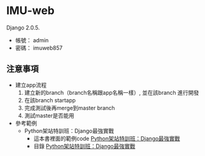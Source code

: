# IMU-web
Django 2.0.5.
- 帳號： admin
- 密碼： imuweb857
## 注意事項
- 建立app流程
    1. 建立新的branch（branch名稱跟app名稱一樣）, 並在該branch 進行開發
    2. 在該branch startapp
    3. 完成測試後再merge到master branch
    4. 測試master是否能用
- 參考範例
    - Python架站特訓班：Django最強實戰
        - 這本書裡面的範例code [Python架站特訓班：Django最強實戰](http://books.gotop.com.tw/download/ACL051400)
        - 目錄 [Python架站特訓班：Django最強實戰](http://www.books.com.tw/products/0010762818)
